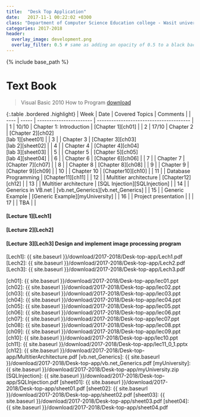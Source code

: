 ```yaml
---
title:  "Desk Top Application"
date:   2017-11-1 00:22:02 +0300
class: "Department of Computer Science Education college - Wasit university Third stage"
categories: 2017-2018
header:
  overlay_image: development.png
  overlay_filter: 0.5 # same as adding an opacity of 0.5 to a black background
---
```


{% include base_path %}

# Text Book

>Visual Basic 2010 How to Program [download][Book]

{:.table .bordered .highlight}
| Week | Date  | Covered Topics          | Comments                                |
| ---- | ----- | ----------------------- | --------------------------------------- |
| 1    | 10/10 | Chapter 1: Introduction | [Chapter 1][ch01]                       |
| 2    | 17/10 | Chapter 2               | [Chapter 2][ch02] <br> [lab 1][sheet01] |
| 3    |       | Chapter 3               | [Chapter 3][ch03] <br> [lab 2][sheet02] |
| 4    |       | Chapter 4               | [Chapter 4][ch04] <br> [lab 3][sheet03] |
| 5    |       | Chapter 5               | [Chapter 5][ch05] <br> [lab 4][sheet04] |
| 6    |       | Chapter 6               | [Chapter 6][ch06]                       |
| 7    |       | Chapter 7               | [Chapter 7][ch07]                       |
| 8    |       | Chapter 8               | [Chapter 8][ch08]                       |
| 9    |       | Chapter 9               | [Chapter 9][ch09]                       |
| 10   |       | Chapter 10              | [Chapter10][ch10]                       |
| 11   |       | Database Programming    | [Chapter11][ch11]                       |
| 12   |       | Multitier architecture  | [Chapter12][ch12]                       |
| 13   |       | Multitier architecture  | [SQL Injection][SQLInjection]           |
| 14   |       | Generics in VB.net      | [vb.net_Generics][vb.net_Generics]      |
| 15   |       | Generic Example         | [Generic Example][myUniversity]         |
| 16   |       | Project presentation    |                                         |
| 17   |       | TBA                     |                                         |

#### [Lecture 1][Lech1]

#### [Lecture 2][Lech2]

#### [Lecture 3][Lech3] Design and implement image processing program




[Lech1]: {{ site.baseurl }}/download/2017-2018/Desk-top-app/Lech1.pdf
[Lech2]: {{ site.baseurl }}/download/2017-2018/Desk-top-app/Lech2.pdf
[Lech3]: {{ site.baseurl }}/download/2017-2018/Desk-top-app/Lech3.pdf

[Book]: http://b-ok.org/book/655883/464936
[ch01]: {{ site.baseurl }}/download/2017-2018/Desk-top-app/lec01.ppt
[ch02]: {{ site.baseurl }}/download/2017-2018/Desk-top-app/lec02.ppt
[ch03]: {{ site.baseurl }}/download/2017-2018/Desk-top-app/lec03.ppt
[ch04]: {{ site.baseurl }}/download/2017-2018/Desk-top-app/lec04.ppt
[ch05]: {{ site.baseurl }}/download/2017-2018/Desk-top-app/lec05.ppt
[ch06]: {{ site.baseurl }}/download/2017-2018/Desk-top-app/lec06.ppt
[ch07]: {{ site.baseurl }}/download/2017-2018/Desk-top-app/lec07.ppt
[ch08]: {{ site.baseurl }}/download/2017-2018/Desk-top-app/lec08.ppt
[ch09]: {{ site.baseurl }}/download/2017-2018/Desk-top-app/lec09.ppt
[ch10]: {{ site.baseurl }}/download/2017-2018/Desk-top-app/lec10.ppt
[ch11]: {{ site.baseurl }}/download/2017-2018/Desk-top-app/lec11_0_1.pptx
[ch12]: {{ site.baseurl }}/download/2017-2018/Desk-top-app/MultitierArchitecture.pdf
[vb.net_Generics]: {{ site.baseurl }}/download/2017-2018/Desk-top-app/vb.net_Generics.pdf
[myUniversity]: {{ site.baseurl }}/download/2017-2018/Desk-top-app/myUniversity.zip
[SQLInjection]: {{ site.baseurl }}/download/2017-2018/Desk-top-app/SQLInjection.pdf
[sheet01]: {{ site.baseurl }}/download/2017-2018/Desk-top-app/sheet01.pdf
[sheet02]: {{ site.baseurl }}/download/2017-2018/Desk-top-app/sheet02.pdf
[sheet03]: {{ site.baseurl }}/download/2017-2018/Desk-top-app/sheet03.pdf
[sheet04]: {{ site.baseurl }}/download/2017-2018/Desk-top-app/sheet04.pdf